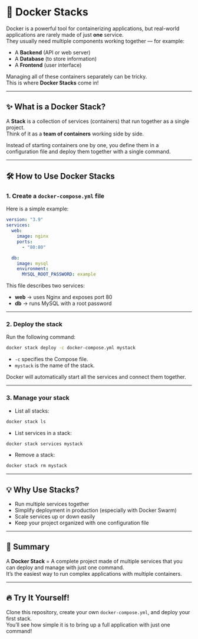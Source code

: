 # 🚀 Docker Stacks

Docker is a powerful tool for containerizing applications, but real-world applications are rarely made of just **one** service.  
They usually need multiple components working together — for example:

- A **Backend** (API or web server)
- A **Database** (to store information)
- A **Frontend** (user interface)

Managing all of these containers separately can be tricky.  
This is where **Docker Stacks** come in!

---

## ✨ What is a Docker Stack?

A **Stack** is a collection of services (containers) that run together as a single project.  
Think of it as a **team of containers** working side by side.  

Instead of starting containers one by one, you define them in a configuration file and deploy them together with a single command.  

---

## 🛠️ How to Use Docker Stacks

### 1. Create a `docker-compose.yml` file
Here is a simple example:

```yaml
version: "3.9"
services:
  web:
    image: nginx
    ports:
      - "80:80"

  db:
    image: mysql
    environment:
      MYSQL_ROOT_PASSWORD: example
```

This file describes two services:
- **web** → uses Nginx and exposes port 80  
- **db** → runs MySQL with a root password

---

### 2. Deploy the stack

Run the following command:

```bash
docker stack deploy -c docker-compose.yml mystack
```

- `-c` specifies the Compose file.  
- `mystack` is the name of the stack.  

Docker will automatically start all the services and connect them together.

---

### 3. Manage your stack

- List all stacks:

```bash
docker stack ls
```

- List services in a stack:

```bash
docker stack services mystack
```

- Remove a stack:

```bash
docker stack rm mystack
```

---

## 💡 Why Use Stacks?

- Run multiple services together  
- Simplify deployment in production (especially with Docker Swarm)  
- Scale services up or down easily  
- Keep your project organized with one configuration file  

---

## 📌 Summary

A **Docker Stack** = A complete project made of multiple services that you can deploy and manage with just one command.  
It’s the easiest way to run complex applications with multiple containers.  

---

## 🔥 Try It Yourself!

Clone this repository, create your own `docker-compose.yml`, and deploy your first stack.  
You’ll see how simple it is to bring up a full application with just one command!
